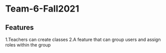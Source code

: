 # Team-6-Fall2021
## Features
1.Teachers can create classes
2.A feature that can group users and assign roles within the group 
